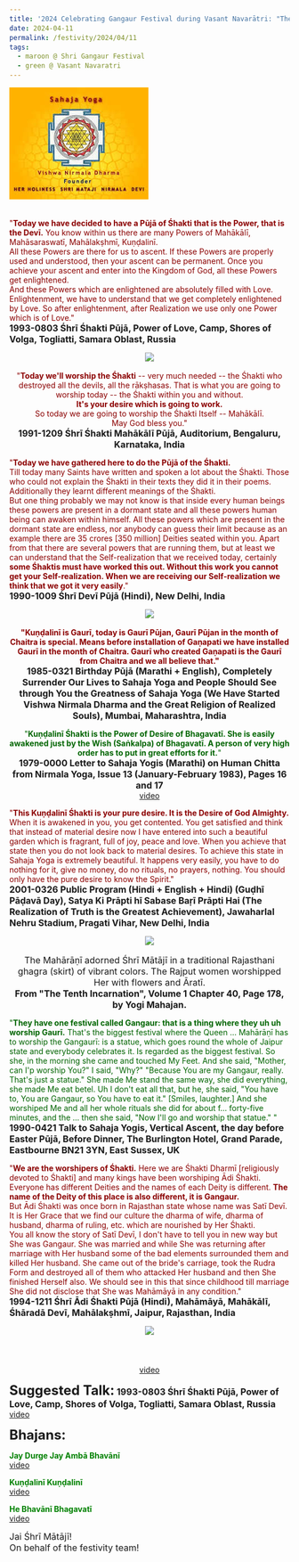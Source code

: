 ```yaml
---
title: '2024 Celebrating Gangaur Festival during Vasant Navarātri: "They have one festival called Gangaur that is a thing where they worship Gaurī." '
date: 2024-04-11
permalink: /festivity/2024/04/11
tags:
  - maroon @ Shri Gangaur Festival  
  - green @ Vasant Navaratri
---
```


<div style="text-align: left"><img src="/images/image1.png" width="250" /></div><br>

<p>
<font color="DarkRed">"<b>Today we have decided to have a Pūjā of Śhakti that is the Power, that is the Devī.</b> You know within us there are many Powers of Mahākālī, Mahāsaraswatī, Mahālakṣhmī, Kuṇḍalinī.<br>
All these Powers are there for us to ascent. If these Powers are properly used and understood, then your ascent can be permanent. Once you achieve your ascent and enter into the Kingdom of God, all these Powers get enlightened.<br>
And these Powers which are enlightened are absolutely filled with Love. Enlightenment, we have to understand that we get completely enlightened by Love. So after enlightenment, after Realization we use only one Power which is of Love."</font><br>
<font size="+0"><b>1993-0803 Śhrī Śhakti Pūjā, Power of Love, Camp, Shores of Volga, Togliatti, Samara Oblast, Russia</b></font>
</p>

<div style="text-align: center"><img src="https://pub-1e517d8c73a64c9c82977d676b1fff72.r2.dev/FT0006.png" /></div>

<p style="text-align:center;">
<font color="DarkRed">"<b>Today we'll worship the Śhakti</b> -- very much needed -- the Śhakti who destroyed all the devils, all the rākṣhasas. That is what you are going to worship today -- the Śhakti within you and without.<br>
<b>It's your desire which is going to work.</b><br>
So today we are going to worship the Śhakti Itself -- Mahākālī.<br>
May God bless you."</font><br>
<font size="+0"><b>1991-1209 Śhrī Śhakti Mahākālī Pūjā, Auditorium, Bengaluru, Karnataka, India</b></font>
</p>

<p>
<font color="DarkRed">"<b>Today we have gathered here to do the Pūjā of the Śhakti.</b><br>
  Till today many Saints have written and spoken a lot about the Śhakti. Those who could not explain the Śhakti in their texts they did it in their poems. Additionally they learnt different meanings of the Śhakti.<br>
  But one thing probably we may not know is that inside every human beings these powers are present in a dormant state and all these powers human being can awaken within himself. All these powers which are present in the dormant state are endless, nor anybody can guess their limit because as an example there are 35 crores [350 million] Deities seated within you. Apart from that there are several powers that are running them, but at least we can understand that the Self-realization that we received today, certainly <b>some Śhaktis must have worked this out. Without this work you cannot get your Self-realization. When we are receiving our Self-realization we think that we got it very easily</b>."</font><br>
<font size="+0"><b>1990-1009 Śhrī Devī Pūjā (Hindi), New Delhi, India</b></font>
</p>

<div style="text-align: center"><img src="https://pub-1e517d8c73a64c9c82977d676b1fff72.r2.dev/FT0007.png" /></div>

<p style="text-align:center;">
<font color="DarkRed"><b>"Kuṇḍalinī is Gaurī, today is Gaurī Pūjan, Gaurī Pūjan in the month of Chaitra is special. Means before installation of Gaṇapati we have installed Gaurī in the month of Chaitra. Gaurī who created Gaṇapati is the Gaurī from Chaitra and we all believe that."</b></font><br>
<font size="+0"><b>1985-0321 Birthday Pūjā (Marathi + English), Completely Surrender Our Lives to Sahaja Yoga and People Should See through You the Greatness of Sahaja Yoga (We Have Started Vishwa Nirmala Dharma and the Great Religion of Realized Souls), Mumbai, Maharashtra, India</b></font>
</p>

<p style="text-align:center;">
<font color="DarkGreen">"<b>Kuṇḍalinī Śhakti is the Power of Desire of Bhagavatī. She is easily awakened just by the Wish (Saṅkalpa) of Bhagavatī. A person of very high order has to put in great efforts for it.</b>"</font><br>
<font size="+0"><b>1979-0000 Letter to Sahaja Yogis (Marathi) on Human Chitta from Nirmala Yoga, Issue 13 (January-February 1983), Pages 16 and 17</b></font><br>
<a href="https://seven-teams.github.io/Videos_Links.html">video</a>
</p>

<p>
<font color="DarkRed">"<b>This Kuṇḍalinī Śhakti is your pure desire. It is the Desire of God Almighty.</b> When it is awakened in you, you get contented. You get satisfied and think that instead of material desire now I have entered into such a beautiful garden which is fragrant, full of joy, peace and love. When you achieve that state then you do not look back to material desires. To achieve this state in Sahaja Yoga is extremely beautiful. It happens very easily, you have to do nothing for it, give no money, do no rituals, no prayers, nothing. You should only have the pure desire to know the Spirit."</font><br>
<font size="+0"><b>2001-0326 Public Program (Hindi + English + Hindi) (Guḍhī Pāḍavā Day), Satya Ki Prāpti hī Sabase Baṛī Prāpti Hai (The Realization of Truth is the Greatest Achievement), Jawaharlal Nehru Stadium, Pragati Vihar, New Delhi, India</b></font>
</p>

<div style="text-align: center"><img src="https://pub-1e517d8c73a64c9c82977d676b1fff72.r2.dev/FT0008.png" /></div>

<p style="text-align:center;">
<font size="+0">The Mahārāṇī adorned Śhrī Mātājī in a traditional Rajasthani ghagra (skirt) of vibrant colors. The Rajput women worshipped Her with flowers and Āratī.<br>
<b>From "The Tenth Incarnation", Volume 1 Chapter 40, Page 178, by Yogi Mahajan.</b></font>
</p>

<p>
<font color="DarkGreen">"<b>They have one festival called Gangaur: that is a thing where they uh uh worship Gaurī.</b> That's the biggest festival where the Queen ... Mahārāṇī has to worship the Gangaurī: is a statue, which goes round the whole of Jaipur state and everybody celebrates it. Is regarded as the biggest festival. So she, in the morning she came and touched My Feet. And she said, "Mother, can I'p worship You?" I said, "Why?" "Because You are my Gangaur, really. That's just a statue." She made Me stand the same way, she did everything, she made Me eat betel. Uh I don't eat all that, but he, she said, "You have to, You are Gangaur, so You have to eat it." [Smiles, laughter.] And she worshiped Me and all her whole rituals she did for about f... forty-five minutes, and the ... then she said, "Now I'll go and worship that statue." "</font><br>
<font size="+0"><b>1990-0421 Talk to Sahaja Yogis, Vertical Ascent, the day before Easter Pūjā, Before Dinner, The Burlington Hotel, Grand Parade, Eastbourne BN21 3YN, East Sussex, UK</b></font>
</p>

<p>
<font color="DarkRed">"<b>We are the worshipers of Śhakti.</b> Here we are Śhakti Dharmī [religiously devoted to Śhakti] and many kings have been worshiping Ādi Śhakti.<br>
Everyone has different Deities and the names of each Deity is different. <b>The name of the Deity of this place is also different, it is Gangaur.</b><br>
But Ādi Śhakti was once born in Rajasthan state whose name was Satī Devī. It is Her Grace that we find our culture the dharma of wife, dharma of husband, dharma of ruling, etc. which are nourished by Her Śhakti.<br>
You all know the story of Satī Devī, I don't have to tell you in new way but She was Gangaur. She was married and while She was returning after marriage with Her husband some of the bad elements surrounded them and killed Her husband. She came out of the bride's carriage, took the Rudra Form and destroyed all of them who attacked Her husband and then She finished Herself also. We should see in this that since childhood till marriage She did not disclose that She was Mahāmāyā in any condition."</font><br>
<font size="+0"><b>1994-1211 Śhrī Ādi Śhakti Pūjā (Hindi), Mahāmāyā, Mahākālī, Śhāradā Devī, Mahālakṣhmī, Jaipur, Rajasthan, India</b></font>
</p>

<div style="text-align: center"><img src="https://pub-1e517d8c73a64c9c82977d676b1fff72.r2.dev/FT0009.png" /></div>

<p style="text-align:center;">
<font color="DarkGreen"><b></b></font><br>
<font size="+0"><b></b></font><br>
<a href="https://youtu.be/L1wSDCxZKS0?list=PLC8554007A2C98EA0">video</a>
</p>

<font size="+2"><b>Suggested Talk:</b></font> 
<font size="+0"><b>1993-0803 Śhrī Śhakti Pūjā, Power of Love, Camp, Shores of Volga, Togliatti, Samara Oblast, Russia</b></font>
<a href="https://vimeo.com/26181854"> video</a><br>

<font size="+2"><b>Bhajans:</b></font>
 
<p>
<font color="green"><b>Jay Durge Jay Ambā Bhavānī</b></font><br>
<a href="https://seven-teams.github.io/Videos_Links.html">video</a> 
</p>

<p>
<font color="green"><b>Kuṇḍalinī Kuṇḍalinī</b></font><br>
<a href="https://seven-teams.github.io/Videos_Links.html">video</a>
</p>

<p>
<font color="green"><b>He Bhavānī Bhagavatī</b></font><br>
<a href="https://seven-teams.github.io/Videos_Links.html">video</a>
</p>

<p>
<font size="+0">Jai Śhrī Mātājī!<br>
On behalf of the festivity team!</font>
</p>